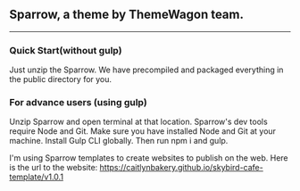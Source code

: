 ## Sparrow, a theme by ThemeWagon team.
---
### Quick Start(without gulp)
Just unzip the Sparrow. We have precompiled and packaged everything in the public directory for you.
### For advance users (using gulp)
Unzip Sparrow and open terminal at that location. Sparrow's dev tools require Node and Git. Make sure you have installed Node and Git at your machine. Install Gulp CLI globally. Then run npm i and gulp.

I'm using Sparrow templates to create websites to publish on the web. Here is the url to the website: https://caitlynbakery.github.io/skybird-cafe-template/v1.0.1